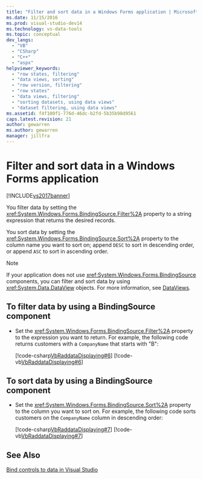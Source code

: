 ```yaml
---
title: "Filter and sort data in a Windows Forms application | Microsoft Docs"
ms.date: 11/15/2016
ms.prod: visual-studio-dev14
ms.technology: vs-data-tools
ms.topic: conceptual
dev_langs: 
  - "VB"
  - "CSharp"
  - "C++"
  - "aspx"
helpviewer_keywords: 
  - "row states, filtering"
  - "data views, sorting"
  - "row version, filtering"
  - "row states"
  - "data views, filtering"
  - "sorting datasets, using data views"
  - "dataset filtering, using data views"
ms.assetid: f4f100f1-776d-46dc-b2fd-5b35b98d9561
caps.latest.revision: 21
author: gewarren
ms.author: gewarren
manager: jillfra
---
```

# Filter and sort data in a Windows Forms application
[!INCLUDE[vs2017banner](../includes/vs2017banner.md)]

You filter data by setting the <xref:System.Windows.Forms.BindingSource.Filter%2A> property to a string expression that returns the desired records.  
  
 You sort data by setting the <xref:System.Windows.Forms.BindingSource.Sort%2A> property to the column name you want to sort on; append `DESC` to sort in descending order, or append `ASC` to sort in ascending order.  
  
> [!NOTE]
>  If your application does not use <xref:System.Windows.Forms.BindingSource> components, you can filter and sort data by using <xref:System.Data.DataView> objects. For more information, see [DataViews](http://msdn.microsoft.com/library/0fe5dfa2-c1cd-435f-90b6-b4dd2e3ef34b).  
  
## To filter data by using a BindingSource component  
  
-   Set the <xref:System.Windows.Forms.BindingSource.Filter%2A> property to the expression you want to return. For example, the following code returns customers with a `CompanyName` that starts with "B":  
  
     [!code-csharp[VbRaddataDisplaying#6](../snippets/csharp/VS_Snippets_VBCSharp/VbRaddataDisplaying/CS/Form1.cs#6)]
     [!code-vb[VbRaddataDisplaying#6](../snippets/visualbasic/VS_Snippets_VBCSharp/VbRaddataDisplaying/VB/Form1.vb#6)]  
  
## To sort data by using a BindingSource component  
  
-   Set the <xref:System.Windows.Forms.BindingSource.Sort%2A> property to the column you want to sort on. For example, the following code sorts customers on the `CompanyName` column in descending order:  
  
     [!code-csharp[VbRaddataDisplaying#7](../snippets/csharp/VS_Snippets_VBCSharp/VbRaddataDisplaying/CS/Form1.cs#7)]
     [!code-vb[VbRaddataDisplaying#7](../snippets/visualbasic/VS_Snippets_VBCSharp/VbRaddataDisplaying/VB/Form1.vb#7)]  
  
## See Also  
 [Bind controls to data in Visual Studio](../data-tools/bind-controls-to-data-in-visual-studio.md)
